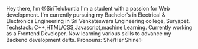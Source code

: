 Hey there, I’m @SiriTelukuntla
I'm a student with a passion for Web development.
I'm currently pursuing my Bachelor's in Electrical & Electronics Engineering  in Sri Venkateswara Engineering college, Suryapet. 
Techstack: C++,HTML/CSS,Javascript,machine Learning.
Currently working as a Frontend Developer.
Now learning various skills to advance my Backend development defts.
Pronouns: She/Her
Shine✨


<!---
SiriTelukuntla/SiriTelukuntla is a ✨ special ✨ repository because its `README.md` (this file) appears on your GitHub profile.
You can click the Preview link to take a look at your changes.
--->
